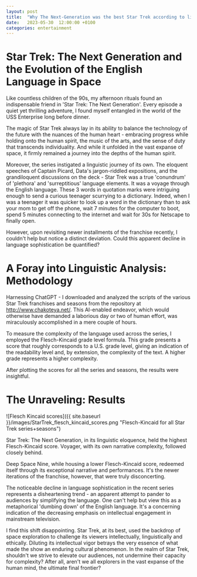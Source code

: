 ```yaml
---
layout: post
title:  "Why The Next-Generation was the best Star Trek according to linguistics"
date:   2023-05-30  12:00:00 +0100
categories: entertainment
---
```



# Star Trek: The Next Generation and the Evolution of the English Language in Space
Like countless children of the 90s, my afternoon rituals found an indispensable friend in 'Star Trek: The Next Generation'. Every episode a quiet yet thrilling adventure, I found myself entangled in the world of the USS Enterprise long before dinner.

The magic of Star Trek always lay in its ability to balance the technology of the future with the nuances of the human heart - embracing progress while holding onto the human spirit, the music of the arts, and the sense of duty that transcends individuality. And while it unfolded in the vast expanse of space, it firmly remained a journey into the depths of the human spirit.

Moreover, the series instigated a linguistic journey of its own. The eloquent speeches of Captain Picard, Data's jargon-riddled expositions, and the grandiloquent discussions on the deck - Star Trek was a true 'conundrum' of 'plethora' and 'surreptitious' language elements. It was a voyage through the English language. These 3 words in quotation marks were intriguing enough to send a curious teenager scurrying to a dictionary. Indeed, when I was a teenager it was quicker to look up a word in the dictionary than to ask your mom to get off the phone, wait 7 minutes for the computer to boot, spend 5 minutes connecting to the internet and wait for 30s for Netscape to finally open.

However, upon revisiting newer installments of the franchise recently, I couldn't help but notice a distinct deviation. Could this apparent decline in language sophistication be quantified?

# A Foray into Linguistic Analysis: Methodology

Harnessing ChatGPT - I downloaded and analyzed the scripts of the various Star Trek franchises and seasons from the repository at http://www.chakoteya.net/. This AI-enabled endeavor, which would otherwise have demanded a laborious day or two of human effort, was miraculously accomplished in a mere couple of hours.

To measure the complexity of the language used across the series, I employed the Flesch-Kincaid grade level formula. This grade presents a score that roughly corresponds to a U.S. grade level, giving an indication of the readability level and, by extension, the complexity of the text. A higher grade represents a higher complexity.

After plotting the scores for all the series and seasons, the results were insightful.

# The Unraveling: Results
![Flesch Kincaid scores]({{ site.baseurl }}/images/StarTrek_flesch_kincaid_scores.png "Flesch-Kincaid for all Star Trek series+seasons")

Star Trek: The Next Generation, in its linguistic eloquence, held the highest Flesch-Kincaid score. Voyager, with its own narrative complexity, followed closely behind.

Deep Space Nine, while housing a lower Flesch-Kincaid score, redeemed itself through its exceptional narrative and performances. It's the newer iterations of the franchise, however, that were truly disconcerting.

The noticeable decline in language sophistication in the recent series represents a disheartening trend - an apparent attempt to pander to audiences by simplifying the language. One can't help but view this as a metaphorical 'dumbing down' of the English language. It's a concerning indication of the decreasing emphasis on intellectual engagement in mainstream television.

I find this shift disappointing. Star Trek, at its best, used the backdrop of space exploration to challenge its viewers intellectually, linguistically and ethically. Diluting its intellectual vigor betrays the very essence of what made the show an enduring cultural phenomenon.  In the realm of Star Trek, shouldn't we strive to elevate our audiences, not undermine their capacity for complexity? After all, aren't we all explorers in the vast expanse of the human mind, the ultimate final frontier?



